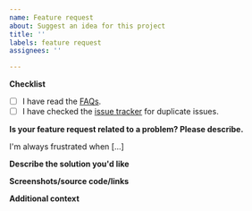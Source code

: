 ```yaml
---
name: Feature request
about: Suggest an idea for this project
title: ''
labels: feature request
assignees: ''

---
```


<!-- Any feature requests that are not specifically related to the HubSpot Calling Extensions SDK and are more related to the HubSpot product should be submitted to our ideas forum (https://community.hubspot.com/t5/Ideas/ct-p/ideas) or in the #ideas channel in our public developer Slack channel (https://developers.hubspot.com/slack). -->

**Checklist**
- [ ] I have read the [FAQs](https://github.com/HubSpot/calling-extensions-sdk#faqs).
- [ ] I have checked the [issue tracker](https://github.com/HubSpot/calling-extensions-sdk/issues) for duplicate issues.

**Is your feature request related to a problem? Please describe.**
<!-- A clear and concise description of what the problem is. -->
I'm always frustrated when [...]

**Describe the solution you'd like**
<!-- A clear and concise description of what you want to happen. -->

**Screenshots/source code/links**
<!-- Add any images, code, or example links that would be relevant in explaining the feature. -->

**Additional context**
<!-- Add any other context about the feature request here. -->
